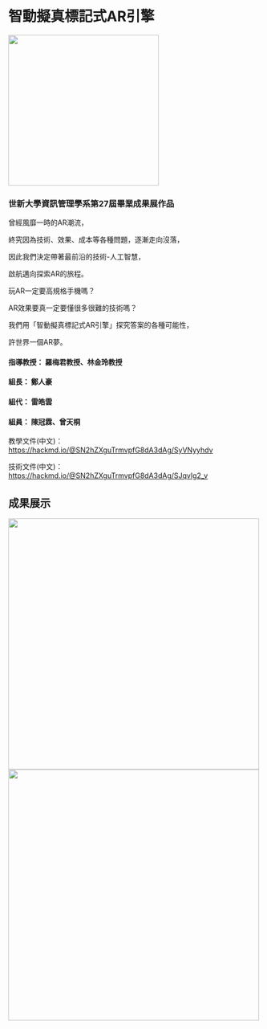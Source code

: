 # 智動擬真標記式AR引擎

<img src="https://github.com/54bp6cl6/SmartAutoAR/blob/master/SmartAutoAR/resources/marker.png" width="300" height="300">

### 世新大學資訊管理學系第27屆畢業成果展作品

曾經風靡一時的AR潮流，

終究因為技術、效果、成本等各種問題，逐漸走向沒落，

因此我們決定帶著最前沿的技術-人工智慧，

啟航邁向探索AR的旅程。

玩AR一定要高規格手機嗎？

AR效果要真一定要懂很多很難的技術嗎？

我們用「智動擬真標記式AR引擎」探究答案的各種可能性，

許世界一個AR夢。

#### 指導教授： 羅梅君教授、林金玲教授
#### 組長： 鄭人豪
#### 組代： 雷皓雲
#### 組員： 陳冠霖、曾天桐

教學文件(中文)：https://hackmd.io/@SN2hZXguTrmvpfG8dA3dAg/SyVNyyhdv

技術文件(中文)：https://hackmd.io/@SN2hZXguTrmvpfG8dA3dAg/SJqvIg2_v

## 成果展示

<img src="https://user-images.githubusercontent.com/34936931/124289293-bb54e080-db84-11eb-803d-6feb51b95835.png" height="500">
<img src="https://user-images.githubusercontent.com/34936931/124289335-c576df00-db84-11eb-821d-313f08e3bb91.png" height="500">

